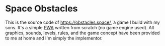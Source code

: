 # Space Obstacles

This is the source code of https://obstacles.space/, a game I build with my sons. It's a simple [PWA](https://developer.mozilla.org/en-US/docs/Web/Progressive_web_apps) written from scratch (no game engine used). All graphics, sounds, levels, rules, and the game concept have been provided to me at home and I'm simply the implementor.
